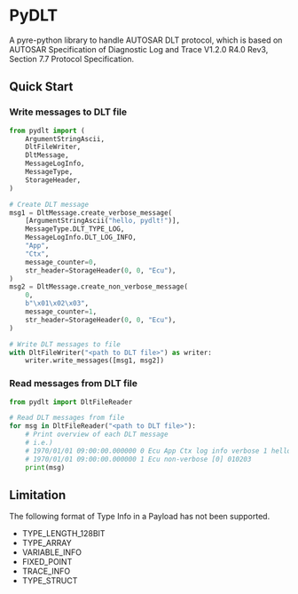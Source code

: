 # PyDLT

A pyre-python library to handle AUTOSAR DLT protocol, which is based on
AUTOSAR Specification of Diagnostic Log and Trace V1.2.0 R4.0 Rev3, Section 7.7 Protocol Specification.

## Quick Start

### Write messages to DLT file

```py
from pydlt import (
    ArgumentStringAscii,
    DltFileWriter,
    DltMessage,
    MessageLogInfo,
    MessageType,
    StorageHeader,
)

# Create DLT message
msg1 = DltMessage.create_verbose_message(
    [ArgumentStringAscii("hello, pydlt!")],
    MessageType.DLT_TYPE_LOG,
    MessageLogInfo.DLT_LOG_INFO,
    "App",
    "Ctx",
    message_counter=0,
    str_header=StorageHeader(0, 0, "Ecu"),
)
msg2 = DltMessage.create_non_verbose_message(
    0,
    b"\x01\x02\x03",
    message_counter=1,
    str_header=StorageHeader(0, 0, "Ecu"),
)

# Write DLT messages to file
with DltFileWriter("<path to DLT file>") as writer:
    writer.write_messages([msg1, msg2])
```

### Read messages from DLT file

```py
from pydlt import DltFileReader

# Read DLT messages from file
for msg in DltFileReader("<path to DLT file>"):
    # Print overview of each DLT message
    # i.e.)
    # 1970/01/01 09:00:00.000000 0 Ecu App Ctx log info verbose 1 hello, pydlt!
    # 1970/01/01 09:00:00.000000 1 Ecu non-verbose [0] 010203
    print(msg)
```

## Limitation

The following format of Type Info in a Payload has not been supported.

- TYPE_LENGTH_128BIT
- TYPE_ARRAY
- VARIABLE_INFO
- FIXED_POINT
- TRACE_INFO
- TYPE_STRUCT
